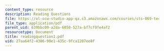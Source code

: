 ```yaml
---
content_type: resource
description: Reading Questions
file: https://ol-ocw-studio-app-qa.s3.amazonaws.com/courses/sts-069-technology-in-a-dangerous-world-fall-2002/27aa64f2430690e1435c9fca1207ee8f_readingquestion1.pdf
file_type: application/pdf
parent_uid: 639bbc09-a2da-6050-527a-bf7cf9fe4af2
resourcetype: Document
title: readingquestion1.pdf
uid: 27aa64f2-4306-90e1-435c-9fca1207ee8f
---
```

